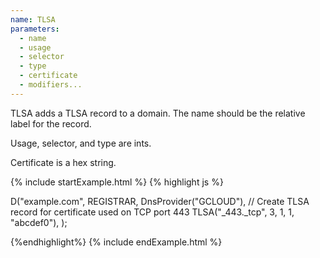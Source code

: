 ```yaml
---
name: TLSA
parameters:
  - name
  - usage
  - selector
  - type
  - certificate
  - modifiers...
---
```


TLSA adds a TLSA record to a domain. The name should be the relative label for the record.

Usage, selector, and type are ints.

Certificate is a hex string.

{% include startExample.html %}
{% highlight js %}

D("example.com", REGISTRAR, DnsProvider("GCLOUD"),
  // Create TLSA record for certificate used on TCP port 443
  TLSA("_443._tcp", 3, 1, 1, "abcdef0"),
);

{%endhighlight%}
{% include endExample.html %}
